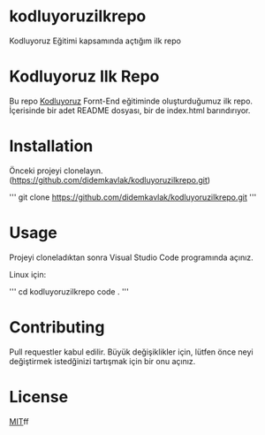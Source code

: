 # kodluyoruzilkrepo
Kodluyoruz Eğitimi kapsamında açtığım ilk repo

# Kodluyoruz Ilk Repo

Bu repo [Kodluyoruz](https://www.kodluyoruz.org/) Fornt-End eğitiminde oluşturduğumuz ilk repo. İçerisinde bir adet README dosyası, bir de index.html barındırıyor.

# Installation
Önceki projeyi clonelayın.(https://github.com/didemkavlak/kodluyoruzilkrepo.git)

''' git clone https://github.com/didemkavlak/kodluyoruzilkrepo.git '''

# Usage

Projeyi cloneladıktan sonra Visual Studio Code programında açınız.

Linux için:

''' cd kodluyoruzilkrepo
code . '''

# Contributing

Pull requestler kabul edilir. Büyük değişiklikler için, lütfen önce neyi değiştirmek istedğinizi tartışmak için bir onu açınız.

# License

[MIT](https://choosealicense.com/)ff